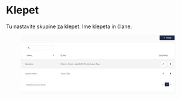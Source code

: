 # Klepet

Tu nastavite skupine za klepet. Ime klepeta in člane.

<figure><img src="../.gitbook/assets/image (280).png" alt=""><figcaption></figcaption></figure>
